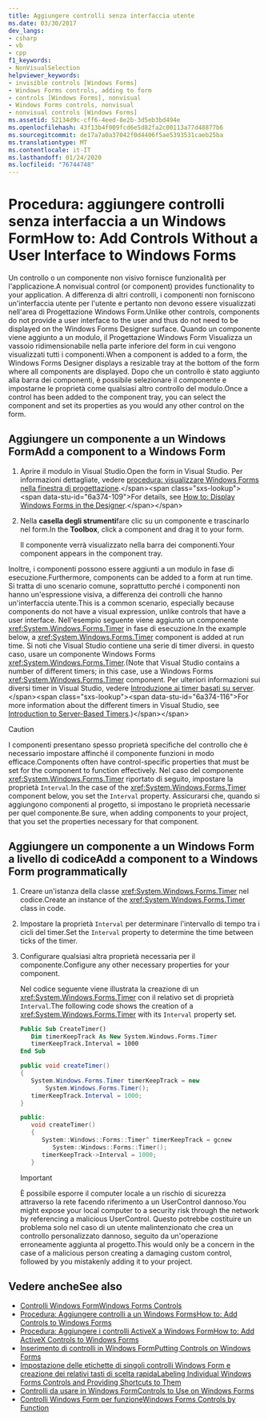 ```yaml
---
title: Aggiungere controlli senza interfaccia utente
ms.date: 03/30/2017
dev_langs:
- csharp
- vb
- cpp
f1_keywords:
- NonVisualSelection
helpviewer_keywords:
- invisible controls [Windows Forms]
- Windows Forms controls, adding to form
- controls [Windows Forms], nonvisual
- Windows Forms controls, nonvisual
- nonvisual controls [Windows Forms]
ms.assetid: 52134d9c-cff6-4eed-8e2b-3d5eb3bd494e
ms.openlocfilehash: 43f13b4f009fcd6e5d82fa2c00113a77d48877b6
ms.sourcegitcommit: de17a7a0a37042f0d4406f5ae5393531caeb25ba
ms.translationtype: MT
ms.contentlocale: it-IT
ms.lasthandoff: 01/24/2020
ms.locfileid: "76744748"
---
```

# <a name="how-to-add-controls-without-a-user-interface-to-windows-forms"></a><span data-ttu-id="6a374-102">Procedura: aggiungere controlli senza interfaccia a un Windows Form</span><span class="sxs-lookup"><span data-stu-id="6a374-102">How to: Add Controls Without a User Interface to Windows Forms</span></span>

<span data-ttu-id="6a374-103">Un controllo o un componente non visivo fornisce funzionalità per l'applicazione.</span><span class="sxs-lookup"><span data-stu-id="6a374-103">A nonvisual control (or component) provides functionality to your application.</span></span> <span data-ttu-id="6a374-104">A differenza di altri controlli, i componenti non forniscono un'interfaccia utente per l'utente e pertanto non devono essere visualizzati nell'area di Progettazione Windows Form.</span><span class="sxs-lookup"><span data-stu-id="6a374-104">Unlike other controls, components do not provide a user interface to the user and thus do not need to be displayed on the Windows Forms Designer surface.</span></span> <span data-ttu-id="6a374-105">Quando un componente viene aggiunto a un modulo, il Progettazione Windows Form Visualizza un vassoio ridimensionabile nella parte inferiore del form in cui vengono visualizzati tutti i componenti.</span><span class="sxs-lookup"><span data-stu-id="6a374-105">When a component is added to a form, the Windows Forms Designer displays a resizable tray at the bottom of the form where all components are displayed.</span></span> <span data-ttu-id="6a374-106">Dopo che un controllo è stato aggiunto alla barra dei componenti, è possibile selezionare il componente e impostarne le proprietà come qualsiasi altro controllo del modulo.</span><span class="sxs-lookup"><span data-stu-id="6a374-106">Once a control has been added to the component tray, you can select the component and set its properties as you would any other control on the form.</span></span>

## <a name="add-a-component-to-a-windows-form"></a><span data-ttu-id="6a374-107">Aggiungere un componente a un Windows Form</span><span class="sxs-lookup"><span data-stu-id="6a374-107">Add a component to a Windows Form</span></span>

1. <span data-ttu-id="6a374-108">Aprire il modulo in Visual Studio.</span><span class="sxs-lookup"><span data-stu-id="6a374-108">Open the form in Visual Studio.</span></span> <span data-ttu-id="6a374-109">Per informazioni dettagliate, vedere [procedura: visualizzare Windows Forms nella finestra di progettazione](https://docs.microsoft.com/previous-versions/visualstudio/visual-studio-2010/w5yd62ts(v=vs.100)).</span><span class="sxs-lookup"><span data-stu-id="6a374-109">For details, see [How to: Display Windows Forms in the Designer](https://docs.microsoft.com/previous-versions/visualstudio/visual-studio-2010/w5yd62ts(v=vs.100)).</span></span>

2. <span data-ttu-id="6a374-110">Nella **casella degli strumenti**fare clic su un componente e trascinarlo nel form.</span><span class="sxs-lookup"><span data-stu-id="6a374-110">In the **Toolbox**, click a component and drag it to your form.</span></span>

     <span data-ttu-id="6a374-111">Il componente verrà visualizzato nella barra dei componenti.</span><span class="sxs-lookup"><span data-stu-id="6a374-111">Your component appears in the component tray.</span></span>

<span data-ttu-id="6a374-112">Inoltre, i componenti possono essere aggiunti a un modulo in fase di esecuzione.</span><span class="sxs-lookup"><span data-stu-id="6a374-112">Furthermore, components can be added to a form at run time.</span></span> <span data-ttu-id="6a374-113">Si tratta di uno scenario comune, soprattutto perché i componenti non hanno un'espressione visiva, a differenza dei controlli che hanno un'interfaccia utente.</span><span class="sxs-lookup"><span data-stu-id="6a374-113">This is a common scenario, especially because components do not have a visual expression, unlike controls that have a user interface.</span></span> <span data-ttu-id="6a374-114">Nell'esempio seguente viene aggiunto un componente <xref:System.Windows.Forms.Timer> in fase di esecuzione.</span><span class="sxs-lookup"><span data-stu-id="6a374-114">In the example below, a <xref:System.Windows.Forms.Timer> component is added at run time.</span></span> <span data-ttu-id="6a374-115">Si noti che Visual Studio contiene una serie di timer diversi. in questo caso, usare un componente Windows Forms <xref:System.Windows.Forms.Timer>.</span><span class="sxs-lookup"><span data-stu-id="6a374-115">(Note that Visual Studio contains a number of different timers; in this case, use a Windows Forms <xref:System.Windows.Forms.Timer> component.</span></span> <span data-ttu-id="6a374-116">Per ulteriori informazioni sui diversi timer in Visual Studio, vedere [Introduzione ai timer basati su server](https://docs.microsoft.com/previous-versions/visualstudio/visual-studio-2008/tb9yt5e6(v=vs.90)).</span><span class="sxs-lookup"><span data-stu-id="6a374-116">For more information about the different timers in Visual Studio, see [Introduction to Server-Based Timers](https://docs.microsoft.com/previous-versions/visualstudio/visual-studio-2008/tb9yt5e6(v=vs.90)).)</span></span>

> [!CAUTION]
> <span data-ttu-id="6a374-117">I componenti presentano spesso proprietà specifiche del controllo che è necessario impostare affinché il componente funzioni in modo efficace.</span><span class="sxs-lookup"><span data-stu-id="6a374-117">Components often have control-specific properties that must be set for the component to function effectively.</span></span> <span data-ttu-id="6a374-118">Nel caso del componente <xref:System.Windows.Forms.Timer> riportato di seguito, impostare la proprietà `Interval`.</span><span class="sxs-lookup"><span data-stu-id="6a374-118">In the case of the <xref:System.Windows.Forms.Timer> component below, you set the `Interval` property.</span></span> <span data-ttu-id="6a374-119">Assicurarsi che, quando si aggiungono componenti al progetto, si impostano le proprietà necessarie per quel componente.</span><span class="sxs-lookup"><span data-stu-id="6a374-119">Be sure, when adding components to your project, that you set the properties necessary for that component.</span></span>

## <a name="add-a-component-to-a-windows-form-programmatically"></a><span data-ttu-id="6a374-120">Aggiungere un componente a un Windows Form a livello di codice</span><span class="sxs-lookup"><span data-stu-id="6a374-120">Add a component to a Windows Form programmatically</span></span>

1. <span data-ttu-id="6a374-121">Creare un'istanza della classe <xref:System.Windows.Forms.Timer> nel codice.</span><span class="sxs-lookup"><span data-stu-id="6a374-121">Create an instance of the <xref:System.Windows.Forms.Timer> class in code.</span></span>

2. <span data-ttu-id="6a374-122">Impostare la proprietà `Interval` per determinare l'intervallo di tempo tra i cicli del timer.</span><span class="sxs-lookup"><span data-stu-id="6a374-122">Set the `Interval` property to determine the time between ticks of the timer.</span></span>

3. <span data-ttu-id="6a374-123">Configurare qualsiasi altra proprietà necessaria per il componente.</span><span class="sxs-lookup"><span data-stu-id="6a374-123">Configure any other necessary properties for your component.</span></span>

     <span data-ttu-id="6a374-124">Nel codice seguente viene illustrata la creazione di un <xref:System.Windows.Forms.Timer> con il relativo set di proprietà `Interval`.</span><span class="sxs-lookup"><span data-stu-id="6a374-124">The following code shows the creation of a <xref:System.Windows.Forms.Timer> with its `Interval` property set.</span></span>

    ```vb
    Public Sub CreateTimer()
       Dim timerKeepTrack As New System.Windows.Forms.Timer
       timerKeepTrack.Interval = 1000
    End Sub
    ```

    ```csharp
    public void createTimer()
    {
       System.Windows.Forms.Timer timerKeepTrack = new
           System.Windows.Forms.Timer();
       timerKeepTrack.Interval = 1000;
    }
    ```

    ```cpp
    public:
       void createTimer()
       {
          System::Windows::Forms::Timer^ timerKeepTrack = gcnew
             System::Windows::Forms::Timer();
          timerKeepTrack->Interval = 1000;
       }
    ```

    > [!IMPORTANT]
    > <span data-ttu-id="6a374-125">È possibile esporre il computer locale a un rischio di sicurezza attraverso la rete facendo riferimento a un UserControl dannoso.</span><span class="sxs-lookup"><span data-stu-id="6a374-125">You might expose your local computer to a security risk through the network by referencing a malicious UserControl.</span></span> <span data-ttu-id="6a374-126">Questo potrebbe costituire un problema solo nel caso di un utente malintenzionato che crea un controllo personalizzato dannoso, seguito da un'operazione erroneamente aggiunta al progetto.</span><span class="sxs-lookup"><span data-stu-id="6a374-126">This would only be a concern in the case of a malicious person creating a damaging custom control, followed by you mistakenly adding it to your project.</span></span>

## <a name="see-also"></a><span data-ttu-id="6a374-127">Vedere anche</span><span class="sxs-lookup"><span data-stu-id="6a374-127">See also</span></span>

- [<span data-ttu-id="6a374-128">Controlli Windows Form</span><span class="sxs-lookup"><span data-stu-id="6a374-128">Windows Forms Controls</span></span>](index.md)
- [<span data-ttu-id="6a374-129">Procedura: Aggiungere controlli a un Windows Forms</span><span class="sxs-lookup"><span data-stu-id="6a374-129">How to: Add Controls to Windows Forms</span></span>](how-to-add-controls-to-windows-forms.md)
- [<span data-ttu-id="6a374-130">Procedura: Aggiungere i controlli ActiveX a Windows Form</span><span class="sxs-lookup"><span data-stu-id="6a374-130">How to: Add ActiveX Controls to Windows Forms</span></span>](how-to-add-activex-controls-to-windows-forms.md)
- [<span data-ttu-id="6a374-131">Inserimento di controlli in Windows Form</span><span class="sxs-lookup"><span data-stu-id="6a374-131">Putting Controls on Windows Forms</span></span>](putting-controls-on-windows-forms.md)
- [<span data-ttu-id="6a374-132">Impostazione delle etichette di singoli controlli Windows Form e creazione dei relativi tasti di scelta rapida</span><span class="sxs-lookup"><span data-stu-id="6a374-132">Labeling Individual Windows Forms Controls and Providing Shortcuts to Them</span></span>](labeling-individual-windows-forms-controls-and-providing-shortcuts-to-them.md)
- [<span data-ttu-id="6a374-133">Controlli da usare in Windows Form</span><span class="sxs-lookup"><span data-stu-id="6a374-133">Controls to Use on Windows Forms</span></span>](controls-to-use-on-windows-forms.md)
- [<span data-ttu-id="6a374-134">Controlli Windows Form per funzione</span><span class="sxs-lookup"><span data-stu-id="6a374-134">Windows Forms Controls by Function</span></span>](windows-forms-controls-by-function.md)
